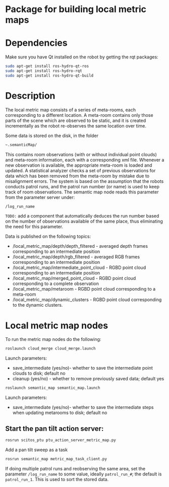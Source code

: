 Package for building local metric maps
==========================

# Dependencies

Make sure you have Qt installed on the robot by getting the rqt packages:
```bash
sudo apt-get install ros-hydro-qt-ros
sudo apt-get install ros-hydro-rqt
sudo apt-get install ros-hydro-qt-build
```

# Description 

The local metric map consists of a series of meta-rooms, each corresponding to a different location. A meta-room contains only those parts of the scene which are observed to be static, and it is created incrementally as the robot re-observes the same location over time.

Some data is stored on the disk, in the folder

```bash
~.semanticMap/ 
```

This contains room observations (with or without individual point clouds) and meta-room information, each with a corresponding xml file. Whenever a new observation is available, the appropriate meta-room is loaded and updated. A statistical analyzer checks a set of previous observations for data which has been removed from the meta-room by mistake due to misalignment errors. The system is based on the assumption that the robots conducts patrol runs, and the patrol run number (or name) is used to keep track of room observations. The semantic map node reads this parameter from the parameter server under:

``` bash
/log_run_name
```

```TODO:``` add a component that automatically deduces the run number based on the number of observations available of the same place, thus eliminating the need for this parameter.

Data is published on the following topics:

* /local_metric_map/depth/depth_filtered - averaged depth frames corresponding to an intermediate position
* /local_metric_map/depth/rgb_filtered - averaged RGB frames corresponding to an intermediate position
* /local_metric_map/intermediate_point_cloud - RGBD point cloud corresponding to an intermediate position
* /local_metric_map/merged_point_cloud - RGBD point cloud corresponding to a complete observation
* /local_metric_map/metaroom - RGBD point cloud corresponding to a meta-room
* /local_metric_map/dynamic_clusters - RGBD point cloud corresponding to the dynamic clusters.

# Local metric map nodes

To run the metric map nodes do the following:

```bash
roslaunch cloud_merge cloud_merge.launch
```

Launch parameters:
* save_intermediate (yes/no)- whether to save the intermediate point clouds to disk; default no
* cleanup (yes/no) - whether to remove previously saved data; default yes

```bash
roslaunch semantic_map semantic_map.launch
```

Launch parameters:
* save_intermediate (yes/no)- whether to save the intermediate steps when updating metarooms to disk; default no

## Start the pan tilt action server:
```bash
rosrun scitos_ptu ptu_action_server_metric_map.py
```

Add a pan tilt sweep as a task
```bash
rosrun semantic_map metric_map_task_client.py
```

If doing multiple patrol runs and reobserving the same area, set the parameter ```/log_run_name``` to some value, ideally ```patrol_run_#```; the default is ```patrol_run_1```. This is used to sort the stored data.
